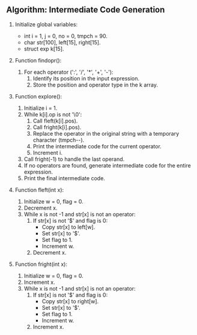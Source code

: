 ## Algorithm: Intermediate Code Generation

1. Initialize global variables:
   - int i = 1, j = 0, no = 0, tmpch = 90.
   - char str[100], left[15], right[15].
   - struct exp k[15].

2. Function findopr():
   1. For each operator (':', '/', '*', '+', '-'):
      1. Identify its position in the input expression.
      2. Store the position and operator type in the k array.

3. Function explore():
   1. Initialize i = 1.
   2. While k[i].op is not '\0':
      1. Call fleft(k[i].pos).
      2. Call fright(k[i].pos).
      3. Replace the operator in the original string with a temporary character (tmpch--).
      4. Print the intermediate code for the current operator.
      5. Increment i.
   3. Call fright(-1) to handle the last operand.
   4. If no operators are found, generate intermediate code for the entire expression.
   5. Print the final intermediate code.

4. Function fleft(int x):
   1. Initialize w = 0, flag = 0.
   2. Decrement x.
   3. While x is not -1 and str[x] is not an operator:
      1. If str[x] is not '$' and flag is 0:
         - Copy str[x] to left[w].
         - Set str[x] to '$'.
         - Set flag to 1.
         - Increment w.
      2. Decrement x.

5. Function fright(int x):
   1. Initialize w = 0, flag = 0.
   2. Increment x.
   3. While x is not -1 and str[x] is not an operator:
      1. If str[x] is not '$' and flag is 0:
         - Copy str[x] to right[w].
         - Set str[x] to '$'.
         - Set flag to 1.
         - Increment w.
      2. Increment x.
